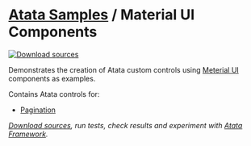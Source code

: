 # [Atata Samples](https://github.com/atata-framework/atata-samples) / Material UI Components

[![Download sources](https://img.shields.io/badge/Download-sources-brightgreen.svg)](https://github.com/atata-framework/atata-samples/raw/master/_archives/MaterialUI.zip)

Demonstrates the creation of Atata custom controls using [Meterial UI](https://material-ui.com/) components as examples.

Contains Atata controls for:

- [Pagination](https://material-ui.com/components/pagination/)

*[Download sources](https://github.com/atata-framework/atata-samples/raw/master/_archives/MaterialUI.zip), run tests, check results and experiment with [Atata Framework](https://atata.io).*